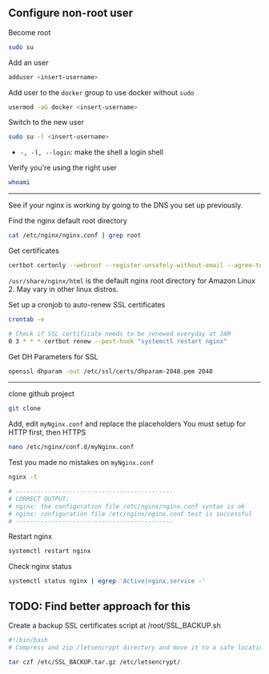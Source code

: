 ## Configure non-root user

Become root
```sh
sudo su
```

Add an user
```sh
adduser <insert-username>
```

Add user to the `docker` group to use docker without `sudo`
```sh
usermod -aG docker <insert-username>
```

Switch to the new user
```sh
sudo su -l <insert-username>
```
- `-, -l, --login`: make the shell a login shell

Verify you're using the right user
```sh
whoami
```

---
See if your nginx is working by going to the DNS you set up previously.

Find the nginx default root directory
```sh
cat /etc/nginx/nginx.conf | grep root
```

Get certificates
```sh
certbot certonly --webroot --register-unsafely-without-email --agree-tos -d <insert-domain.com> -w /usr/share/nginx/html
```
`/usr/share/nginx/html` is the default nginx root directory for Amazon Linux 2. May vary in other linux distros.

Set up a cronjob to auto-renew SSL certificates
```sh
crontab -e
```

```sh
# Check if SSL certificate needs to be renewed everyday at 3AM
0 3 * * * certbot renew --post-hook "systemctl restart nginx"
```

Get DH Parameters for SSL
```sh
openssl dhparam -out /etc/ssl/certs/dhparam-2048.pem 2048
```

---

clone github project
```sh
git clone
```

Add, edit `myNginx.conf` and replace the placeholders
You must setup for HTTP first, then HTTPS
```sh
nano /etc/nginx/conf.d/myNginx.conf
```

Test you made no mistakes on `myNginx.conf`
```sh
nginx -t
```
```sh
# --------------------------------------------
# CORRECT OUTPUT:
# nginx: the configuration file /etc/nginx/nginx.conf syntax is ok  
# nginx: configuration file /etc/nginx/nginx.conf test is successful
# --------------------------------------------
```

Restart nginx
```sh
systemctl restart nginx
```

Check nginx status
```sh
systemctl status nginx | egrep 'Active|nginx.service -'
```

## TODO: Find better approach for this
Create a backup SSL certificates script at /root/SSL_BACKUP.sh
```sh
#!/bin/bash
# Compress and zip /letsencrypt directory and move it to a safe location

tar czf /etc/SSL_BACKUP.tar.gz /etc/letsencrypt/ 
```
